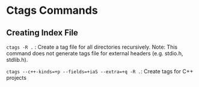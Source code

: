 # Ctags Commands #

## Creating Index File ##

`ctags -R .` : Create a tag file for all directories recursively. Note: This command does not generate tags file for external headers (e.g. stdio.h, stdlib.h).

`ctags --c++-kinds=+p --fields=+iaS --extra=+q -R .`: Create tags for C++ projects
